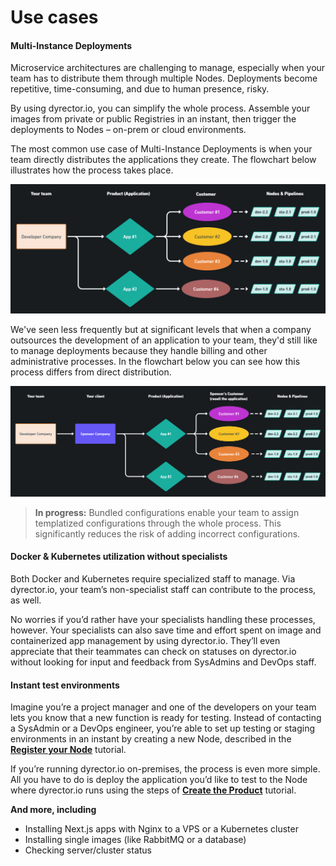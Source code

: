 # Use cases

#### Multi-Instance Deployments

Microservice architectures are challenging to manage, especially when your team has to distribute them through multiple Nodes. Deployments become repetitive, time-consuming, and due to human presence, risky.

By using dyrector.io, you can simplify the whole process. Assemble your images from private or public Registries in an instant, then trigger the deployments to Nodes – on-prem or cloud environments.

The most common use case of Multi-Instance Deployments is when your team directly distributes the applications they create. The flowchart below illustrates how the process takes place.

![dyrector.io enables teams to manage and execute Multi-Instance Deployments at a high efficiency.](../.gitbook/assets/dyrector-io-multi-instance-deployments-dark.png)

We've seen less frequently but at significant levels that when a company outsources the development of an application to your team, they'd still like to manage deployments because they handle billing and other administrative processes. In the flowchart below you can see how this process differs from direct distribution.

![dyrector.io enables your clients to manage and execute Multi-Instance Deployments as a way of redistributing your application.](../.gitbook/assets/dyrector-io-multi-instance-deployments-outsourcing-dark.png)

> **In progress:** Bundled configurations enable your team to assign templatized configurations through the whole process. This significantly reduces the risk of adding incorrect configurations.

#### Docker & Kubernetes utilization without specialists

Both Docker and Kubernetes require specialized staff to manage. Via dyrector.io, your team’s non-specialist staff can contribute to the process, as well.

No worries if you’d rather have your specialists handling these processes, however. Your specialists can also save time and effort spent on image and containerized app management by using dyrector.io. They’ll even appreciate that their teammates can check on statuses on dyrector.io without looking for input and feedback from SysAdmins and DevOps staff.

#### Instant test environments

Imagine you’re a project manager and one of the developers on your team lets you know that a new function is ready for testing. Instead of contacting a SysAdmin or a DevOps engineer, you’re able to set up testing or staging environments in an instant by creating a new Node, described in the [**Register your Node**](../tutorials/register-your-node.md) tutorial.

If you’re running dyrector.io on-premises, the process is even more simple. All you have to do is deploy the application you’d like to test to the Node where dyrector.io runs using the steps of [**Create the Product**](../tutorials/create-your-product/) tutorial.

**And more, including**

* Installing Next.js apps with Nginx to a VPS or a Kubernetes cluster
* Installing single images (like RabbitMQ or a database)
* Checking server/cluster status
